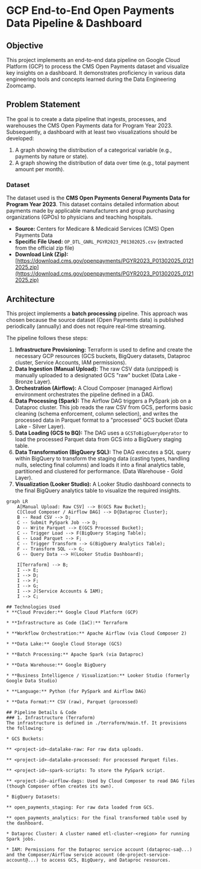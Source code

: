 # GCP End-to-End Open Payments Data Pipeline & Dashboard

## Objective
This project implements an end-to-end data pipeline on Google Cloud Platform (GCP) to process the CMS Open Payments dataset and visualize key insights on a dashboard. It demonstrates proficiency in various data engineering tools and concepts learned during the Data Engineering Zoomcamp.

## Problem Statement
The goal is to create a data pipeline that ingests, processes, and warehouses the CMS Open Payments data for Program Year 2023. Subsequently, a dashboard with at least two visualizations should be developed:
1.  A graph showing the distribution of a categorical variable (e.g., payments by nature or state).
2.  A graph showing the distribution of data over time (e.g., total payment amount per month).

### Dataset
The dataset used is the **CMS Open Payments General Payments Data for Program Year 2023**. This dataset contains detailed information about payments made by applicable manufacturers and group purchasing organizations (GPOs) to physicians and teaching hospitals.
*   **Source:** Centers for Medicare & Medicaid Services (CMS) Open Payments Data
*   **Specific File Used:** `OP_DTL_GNRL_PGYR2023_P01302025.csv` (extracted from the official zip file)
*   **Download Link (Zip):** [https://download.cms.gov/openpayments/PGYR2023_P01302025_01212025.zip](https://download.cms.gov/openpayments/PGYR2023_P01302025_01212025.zip)

## Architecture

This project implements a **batch processing** pipeline. This approach was chosen because the source dataset (Open Payments data) is published periodically (annually) and does not require real-time streaming.

The pipeline follows these steps:

1.  **Infrastructure Provisioning:** Terraform is used to define and create the necessary GCP resources (GCS buckets, BigQuery datasets, Dataproc cluster, Service Accounts, IAM permissions).
2.  **Data Ingestion (Manual Upload):** The raw CSV data (unzipped) is manually uploaded to a designated GCS "raw" bucket (Data Lake - Bronze Layer).
3.  **Orchestration (Airflow):** A Cloud Composer (managed Airflow) environment orchestrates the pipeline defined in a DAG.
4.  **Data Processing (Spark):** The Airflow DAG triggers a PySpark job on a Dataproc cluster. This job reads the raw CSV from GCS, performs basic cleaning (schema enforcement, column selection), and writes the processed data in Parquet format to a "processed" GCS bucket (Data Lake - Silver Layer).
5.  **Data Loading (GCS to BQ):** The DAG uses a `GCSToBigQueryOperator` to load the processed Parquet data from GCS into a BigQuery staging table.
6.  **Data Transformation (BigQuery SQL):** The DAG executes a SQL query within BigQuery to transform the staging data (casting types, handling nulls, selecting final columns) and loads it into a final analytics table, partitioned and clustered for performance. (Data Warehouse - Gold Layer).
7.  **Visualization (Looker Studio):** A Looker Studio dashboard connects to the final BigQuery analytics table to visualize the required insights.


```mermaid
graph LR
    A[Manual Upload: Raw CSV] --> B(GCS Raw Bucket);
    C[Cloud Composer / Airflow DAG] --> D{Dataproc Cluster};
    B -- Read CSV --> D;
    C -- Submit PySpark Job --> D;
    D -- Write Parquet --> E(GCS Processed Bucket);
    C -- Trigger Load --> F(BigQuery Staging Table);
    E -- Load Parquet --> F;
    C -- Trigger Transform --> G(BigQuery Analytics Table);
    F -- Transform SQL --> G;
    G -- Query Data --> H(Looker Studio Dashboard);

    I[Terraform] --> B;
    I --> E;
    I --> D;
    I --> F;
    I --> G;
    I --> J(Service Accounts & IAM);
    I --> C;

## Technologies Used
* **Cloud Provider:** Google Cloud Platform (GCP)

* **Infrastructure as Code (IaC):** Terraform

* **Workflow Orchestration:** Apache Airflow (via Cloud Composer 2)

* **Data Lake:** Google Cloud Storage (GCS)

* **Batch Processing:** Apache Spark (via Dataproc)

* **Data Warehouse:** Google BigQuery

* **Business Intelligence / Visualization:** Looker Studio (formerly Google Data Studio)

* **Language:** Python (for PySpark and Airflow DAG)

* **Data Format:** CSV (raw), Parquet (processed)

## Pipeline Details & Code
### 1. Infrastructure (Terraform)
The infrastructure is defined in ./terraform/main.tf. It provisions the following:

* GCS Buckets:

** <project-id>-datalake-raw: For raw data uploads.

** <project-id>-datalake-processed: For processed Parquet files.

** <project-id>-spark-scripts: To store the PySpark script.

** <project-id>-airflow-dags: Used by Cloud Composer to read DAG files (though Composer often creates its own).

* BigQuery Datasets:

** open_payments_staging: For raw data loaded from GCS.

** open_payments_analytics: For the final transformed table used by the dashboard.

* Dataproc Cluster: A cluster named etl-cluster-<region> for running Spark jobs.

* IAM: Permissions for the Dataproc service account (dataproc-sa@...) and the Composer/Airflow service account (de-project-service-account@...) to access GCS, BigQuery, and Dataproc resources.

